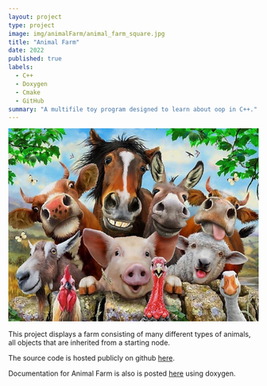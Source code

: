 ```yaml
---
layout: project
type: project
image: img/animalFarm/animal_farm_square.jpg
title: "Animal Farm"
date: 2022
published: true
labels:
  - C++
  - Doxygen
  - Cmake
  - GitHub
summary: "A multifile toy program designed to learn about oop in C++."
---
```

<img class="img-fluid" src="../img/animalFarm/animal_farm_full.jpg">  

This project displays a farm consisting of many different types of animals, all objects that are inherited from a starting node.  

The source code is hosted publicly on github [here](https://github.com/kairemUH/ee205-Animal-Farm).  

Documentation for Animal Farm is also is posted [here](http://www2.hawaii.edu/~kairem/ee205/animalFarm/index.html) using doxygen.  
